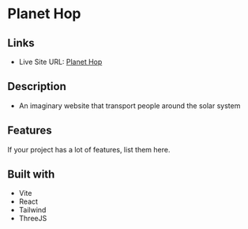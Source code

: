 # Planet Hop

## Links

- Live Site URL: [Planet Hop](https://dimaliwatkent.github.io/planet-hop)

## Description

- An imaginary website that transport people around the solar system

## Features

If your project has a lot of features, list them here.

## Built with

- Vite
- React
- Tailwind
- ThreeJS
